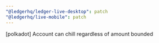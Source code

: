```yaml
---
"@ledgerhq/ledger-live-desktop": patch
"@ledgerhq/live-mobile": patch
---
```


[polkadot] Account can chill regardless of amount bounded
